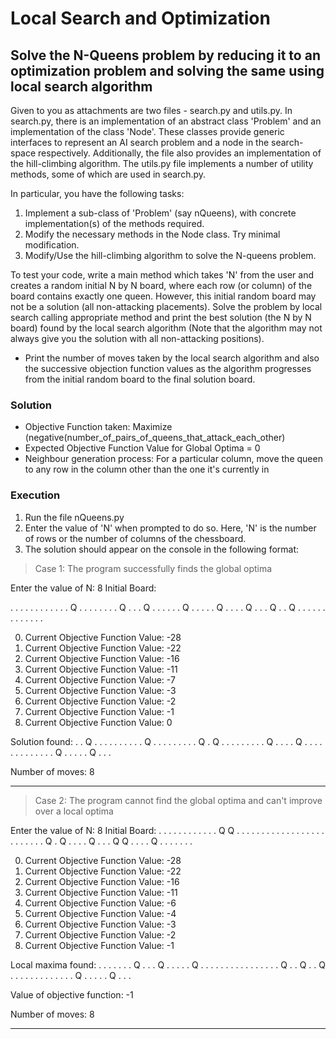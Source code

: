 # Local Search and Optimization

## Solve the N-Queens problem by reducing it to an optimization problem and solving the same using local search algorithm

Given to you as attachments are two files - search.py and utils.py. In search.py, there is an implementation of an abstract class 'Problem' and an implementation of the class 'Node'. These classes provide generic interfaces to represent an AI search problem and a node in the search-space respectively. Additionally, the file also provides an implementation of the hill-climbing algorithm. The utils.py file implements a number of utility methods, some of which are used in search.py.

In particular, you have the following tasks:

1. Implement a sub-class of 'Problem' (say nQueens), with concrete implementation(s) of the methods required.
2. Modify the necessary methods in the Node class. Try minimal modification.
3. Modify/Use the hill-climbing algorithm to solve the N-queens problem.

To test your code, write a main method which takes 'N' from the user and creates a random initial N by N board, where each row (or column) of the board contains exactly one queen. However, this initial random board may not be a solution (all non-attacking placements). Solve the problem by local search calling appropriate method and print the best solution (the N by N board) found by the local search algorithm (Note that the
algorithm may not always give you the solution with all non-attacking positions). 

* Print the number of moves taken by the local search algorithm and also the successive objection function values as the algorithm progresses from the initial random board to the final solution board.

### Solution

* Objective Function taken: Maximize (negative(number_of_pairs_of_queens_that_attack_each_other)
* Expected Objective Function Value for Global Optima = 0
* Neighbour generation process: For a particular column, move the queen to any row in the column other than the one it's currently in

### Execution

1. Run the file nQueens.py
2. Enter the value of 'N' when prompted to do so. Here, 'N' is the number of rows or the number of columns of the chessboard.
3. The solution should appear on the console in the following format:

> Case 1: The program successfully finds the global optima 

Enter the value of N: 8
Initial Board:

. . . . . . . .
. . . . Q . . .
. . . . . Q . .
. Q . . . . . .
Q . . . . . Q .
. . . Q . . . Q
. . Q . . . . .
. . . . . . . .

0) Current Objective Function Value:  -28
1) Current Objective Function Value:  -22
2) Current Objective Function Value:  -16
3) Current Objective Function Value:  -11
4) Current Objective Function Value:  -7
5) Current Objective Function Value:  -3
6) Current Objective Function Value:  -2
7) Current Objective Function Value:  -1
8) Current Objective Function Value:  0

Solution found:
. . Q . . . . .
. . . . . Q . .
. . . . . . . Q
. Q . . . . . .
. . . Q . . . .
Q . . . . . . .
. . . . . . Q .
. . . . Q . . .


Number of moves: 8

----------------------------------------------

> Case 2: The program cannot find the global optima and can't improve over a local optima

Enter the value of N: 8
Initial Board:
. . . . . . . .
. . . . Q Q . .
. . . . . . . .
. . . . . . . .
. . . . . . . Q
. Q . . . . Q .
. . Q Q . . . .
Q . . . . . . .

0) Current Objective Function Value:  -28
1) Current Objective Function Value:  -22
2) Current Objective Function Value:  -16
3) Current Objective Function Value:  -11
4) Current Objective Function Value:  -6
5) Current Objective Function Value:  -4
6) Current Objective Function Value:  -3
7) Current Objective Function Value:  -2
8) Current Objective Function Value:  -1

Local maxima found:
. . . . . . . Q
. . . Q . . . .
. Q . . . . . .
. . . . . . . .
. . Q . . Q . .
Q . . . . . . .
. . . . . . Q .
. . . . Q . . .


Value of objective function: -1

Number of moves: 8

----------------------------------------------
